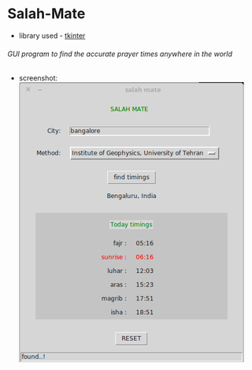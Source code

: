 # Salah-Mate

  * library used - [tkinter](https://www.google.com)

###### GUI program to find the accurate prayer times anywhere in the world

  * screenshot: 
![alt text](https://github.com/ar-naseef/Salah-mate/blob/master/Screenshot%20at%202016-11-09%2023-11-03.png "Salah Mate")
